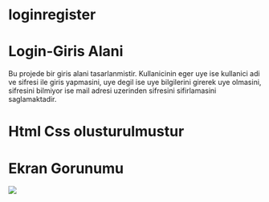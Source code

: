 # loginregister

<h1> Login-Giris Alani </h2>

Bu projede bir giris alani tasarlanmistir. Kullanicinin eger uye ise kullanici adi ve sifresi ile giris yapmasini, uye degil ise uye bilgilerini girerek uye olmasini, sifresini bilmiyor ise mail adresi uzerinden sifresini sifirlamasini saglamaktadir.

<h1> Html Css olusturulmustur </h1>

<h1> Ekran Gorunumu </h1>

![](lgn.gif)
